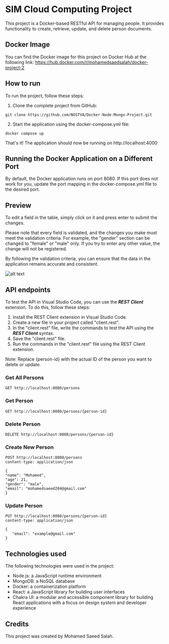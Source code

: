# SIM Cloud Computing Project
This project is a Docker-based RESTful API for managing people. It provides functionality to create, retrieve, update, and delete person documents.

## Docker Image
You can find the Docker image for this project on Docker Hub at the following link: https://hub.docker.com/r/mohamedsaedsalah/docker-project-2

## How to run
To run the project, follow these steps:
1. Clone the complete project from GitHub:
```code 
git clone https://github.com/NOSTVA/Docker-Node-Mongo-Project.git
```
2. Start the application using the docker-compose.yml file:
```code
docker compose up
```
That's it! The application should now be running on http://localhost:4000

## Running the Docker Application on a Different Port
By default, the Docker application runs on port 8080. If this port does not work for you, update the port mapping in the docker-compose.yml file to the desired port.

## Preview
To edit a field in the table, simply click on it and press enter to submit the changes.

Please note that every field is validated, and the changes you make must meet the validation criteria. For example, the "gender" section can be changed to "female" or "male" only. If you try to enter any other value, the change will not be registered.

By following the validation criteria, you can ensure that the data in the application remains accurate and consistent.


![alt text](https://ibb.co/S6263NY)

## API endpoints
To test the API in Visual Studio Code, you can use the ***REST Client*** extension. To do this, follow these steps:

1. Install the REST Client extension in Visual Studio Code.
2. Create a new file in your project called "client.rest".
3. In the "client.rest" file, write the commands to test the API using the ***REST Client*** syntax.
4. Save the "client.rest" file.
5. Run the commands in the "client.rest" file using the REST Client extension.

Note: Replace {person-id} with the actual ID of the person you want to delete or update.

### Get All Persons
```client.REST
GET http://localhost:8080/persons
```
### Get Person
```client.REST
GET http://localhost:8080/persons/{person-id}
```
### Delete Person

```client.REST
DELETE http://localhost:8080/persons/{person-id}
```
### Create New Person
```client.REST
POST http://localhost:8080/persons
content-type: application/json

{
"name": "Mohamed",
"age": 21,
"gender": "male",
"email": "mohamedsaeed204@gmail.com"
}
```
### Update Person
```client.REST
PUT http://localhost:8080/persons/{person-id}
content-type: application/json

{
   "email": "example@gmail.com"
}
```

## Technologies used
The following technologies were used in the project:
- Node.js: a JavaScript runtime environment
- MongoDB: a NoSQL database
- Docker: a containerization platform
- React: a JavaScript library for building user interfaces
- Chakra UI: a modular and accessible component library for building React applications with a focus on design system and developer experience

## Credits
This project was created by Mohamed Saeed Salah.
